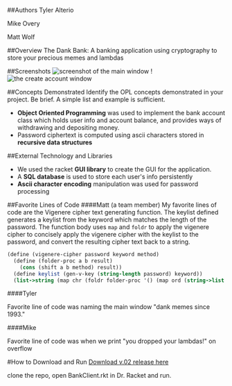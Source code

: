 
##Authors
Tyler Alterio

Mike Overy

Matt Wolf

##Overview
The Dank Bank: A banking application using cryptography to store your precious memes and lambdas

##Screenshots
![screenshot of the main window](LoggedInMainWindow.PNG)
!![the create account window](CreateAccount.PNG)

##Concepts Demonstrated
Identify the OPL concepts demonstrated in your project. Be brief. A simple list and example is sufficient. 
* **Object Oriented Programming** was used to implement the bank account class which holds user info and account balance, and provides ways of withdrawing and depositing money.
* Password ciphertext is computed using ascii characters stored in **recursive data structures**

##External Technology and Libraries
* We used the racket **GUI library** to create the GUI for the application.
* A **SQL database** is used to store each user's info persistently
* **Ascii character encoding** manipulation was used for password processing

##Favorite Lines of Code
####Matt (a team member)
My favorite lines of code are the Vigenere cipher text generating function. The keylist defined generates a keylist from the keyword which matches the length of the password. The function body uses `map` and `foldr` to apply the vigenere cipher to concisely apply the vigenere cipher with the keylist to the password, and convert the resulting cipher text back to a string.
```scheme
(define (vigenere-cipher password keyword method)
  (define (folder-proc a b result)
    (cons (shift a b method) result))
  (define keylist (gen-v-key (string-length password) keyword))
  (list->string (map chr (foldr folder-proc '() (map ord (string->list password)) keylist))))
```
####Tyler 

Favorite line of code was naming the main window "dank memes since 1993."

####Mike

Favorite line of code was when we print "you dropped your lambdas!" on overflow

#How to Download and Run
[Download v.02 release here](https://github.com/oplS15projects/TheDankBank/tree/v0.2)

clone the repo, open BankClient.rkt in Dr. Racket and run.

